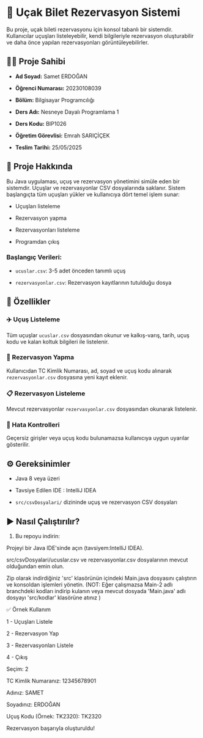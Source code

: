 # 🛫 Uçak Bilet Rezervasyon Sistemi

Bu proje, uçak bileti rezervasyonu için konsol tabanlı bir sistemdir. Kullanıcılar uçuşları listeleyebilir, kendi bilgileriyle rezervasyon oluşturabilir ve daha önce yapılan rezervasyonları görüntüleyebilirler.

## 👨‍💻 Proje Sahibi

- ****Ad Soyad:**** Samet ERDOĞAN

- ****Öğrenci Numarası:**** 20230108039

- ****Bölüm:**** Bilgisayar Programcılığı

- ****Ders Adı:**** Nesneye Dayalı Programlama 1

- ****Ders Kodu:**** BIP1026

- ****Öğretim Görevlisi:**** Emrah SARIÇİÇEK

- ****Teslim Tarihi:**** 25/05/2025

## 📌 Proje Hakkında

Bu Java uygulaması, uçuş ve rezervasyon yönetimini simüle eden bir sistemdir. Uçuşlar ve rezervasyonlar CSV dosyalarında saklanır. Sistem başlangıçta tüm uçuşları yükler ve kullanıcıya dört temel işlem sunar:

- Uçuşları listeleme

- Rezervasyon yapma

- Rezervasyonları listeleme

- Programdan çıkış

### Başlangıç Verileri:

- `ucuslar.csv`: 3-5 adet önceden tanımlı uçuş

- `rezervasyonlar.csv`: Rezervasyon kayıtlarının tutulduğu dosya

## 🚀 Özellikler

### ✈️ Uçuş Listeleme

Tüm uçuşlar `ucuslar.csv` dosyasından okunur ve kalkış-varış, tarih, uçuş kodu ve kalan koltuk bilgileri ile listelenir.

### 🧾 Rezervasyon Yapma

Kullanıcıdan TC Kimlik Numarası, ad, soyad ve uçuş kodu alınarak `rezervasyonlar.csv` dosyasına yeni kayıt eklenir.

### 📋 Rezervasyon Listeleme

Mevcut rezervasyonlar `rezervasyonlar.csv` dosyasından okunarak listelenir.

### 🧠 Hata Kontrolleri

Geçersiz girişler veya uçuş kodu bulunamazsa kullanıcıya uygun uyarılar gösterilir.

## ⚙️ Gereksinimler

- Java 8 veya üzeri

- Tavsiye Edilen IDE : IntelliJ IDEA

- `src/csvDosyalari/` dizininde uçuş ve rezervasyon CSV dosyaları

## ▶️ Nasıl Çalıştırılır?

1. Bu repoyu indirin:

Projeyi bir Java IDE'sinde açın (tavsiyem:IntelliJ IDEA).

src/csvDosyalari/ucuslar.csv ve rezervasyonlar.csv dosyalarının mevcut olduğundan emin olun.

Zip olarak indirdiğiniz 'src' klasörünün içindeki Main.java dosyasını çalıştırın ve konsoldan işlemleri yönetin.
(NOT: Eğer çalışmazsa Main-2 adlı branchdeki kodları indirip kulanın veya mevcut dosyada 'Main.java' adlı dosyayı 'src/kodlar' klasörüne atınız )

✅ Örnek Kullanım

1 - Uçuşları Listele

2 - Rezervasyon Yap

3 - Rezervasyonları Listele

4 - Çıkış

Seçim: 2

TC Kimlik Numaranız: 12345678901

Adınız: SAMET

Soyadınız: ERDOĞAN

Uçuş Kodu (Örnek: TK2320): TK2320

Rezervasyon başarıyla oluşturuldu!
